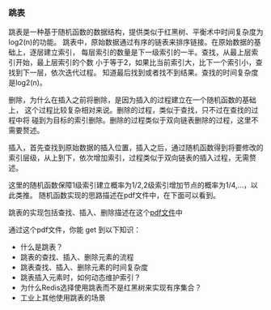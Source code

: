 ### 跳表
跳表是一种基于随机函数的数据结构，提供类似于红黑树、平衡术中时间复杂度为log2(n)的功能。
跳表中，原始数据通过有序的链表来排序链接。在原始数据的基础上，逐层建立索引，
每层索引的数量是下一级索引的一半。查找，从最上层索引开始，最上层索引的个数
小于等于2，如果比当前索引大，比下一个索引小，查找到下一层，依次迭代过程。
知道最后找到或者找不到结果。查找的时间复杂度是log2(n)。

删除，为什么在插入之前将删除，是因为插入的过程建立在一个随机函数的基础上，
这个过程比较复杂相对来说。删除的过程，类似于查找，只不过在查找的过程中将
碰到为目标的索引删除。删除的过程类似于双向链表删除的过程，这里不需要赘述。

插入，首先查找到原始数据的插入位置，插入之后，通过随机函数得到将要修改的
索引层级，从上到下，依次增加索引，过程类似于双向链表的插入过程，无需赘述。

这里的随机函数保障1级索引建立概率为1/2,2级索引增加节点的概率为1/4,...，以此类推。
随机函数实现的思路描述在pdf文件中，在下面可以看到。

跳表的实现包括查找、插入、删除描述在这个[pdf文件](./Skip-List-跳表.pdf)中

通过这个pdf文件，你能 get 到以下知识：

- 什么是跳表？
- 跳表的查找、插入、删除元素的流程
- 跳表查找、插入、删除元素的时间复杂度
- 跳表插入元素时，如何动态维护索引？
- 为什么Redis选择使用跳表而不是红黑树来实现有序集合？
- 工业上其他使用跳表的场景
